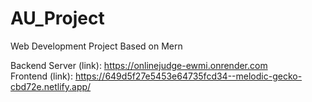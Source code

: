 # AU_Project
Web Development Project Based on Mern

Backend Server (link): https://onlinejudge-ewmi.onrender.com <br/>
Frontend (link): https://649d5f27e5453e64735fcd34--melodic-gecko-cbd72e.netlify.app/
